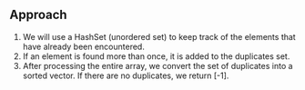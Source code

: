 ## Approach

1. We will use a HashSet (unordered set) to keep track of the elements that have already been encountered.
2. If an element is found more than once, it is added to the duplicates set.
3. After processing the entire array, we convert the set of duplicates into a sorted vector. If there are no duplicates, we return [-1].
